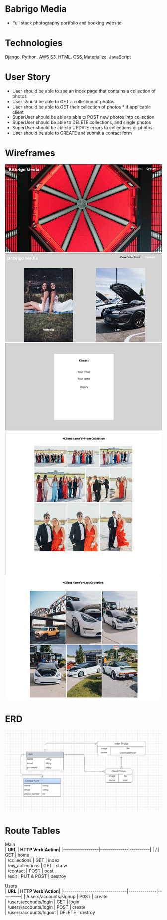 # Babrigo Media
- Full stack photography portfolio and booking website

# Technologies
Django, Python, AWS S3, HTML, CSS, Materialize, JavaScript

# User Story
- User should be able to see an index page that contains a collection of photos
- User should be able to GET a collection of photos
- User should be able to GET their collection of photos * if applicable client
- SuperUser should be able to able to POST new photos into collection
- SuperUser should be able to DELETE collections, and single photos
- SuperUser should be able to UPDATE errors to collections or photos
- User should be able to CREATE and submit a contact form

# Wireframes
![Landing Page](Imgs/LandingPage.png)
![Collections Page](Imgs/Collections.png)
![Contact Page](Imgs/ContactPage.png)
![Client Collection Prom Show Page - Prom](Imgs/ClientPromPage.png)
![Client Collection Cars Show Page - Prom](Imgs/ClientCarsPage.png)


# ERD
![ERD](Imgs/ERD.png)
# Route Tables

Main       
| **URL**          | **HTTP Verb**|**Action**|
|------------------|--------------|----------|
| /                | GET          | home  
| /collections     | GET          | index   
| /my_collections  | GET          | show  
| /contact         | POST         | post  
| /edit            | PUT & POST   | destroy

Users       
| **URL**                        | **HTTP Verb**|**Action**|
|--------------------------------|--------------|----------|
| /users/accounts/signup         | POST         | create   
| /users/accounts/login          | GET          | login  
| /users/accounts/login          | POST         | create  
| /users/accounts/logout         | DELETE       | destroy
